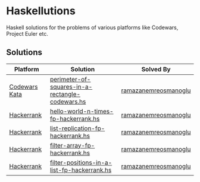 # Haskellutions
Haskell solutions for the problems of various platforms like Codewars, Project Euler etc.

## Solutions

| Platform | Solution | Solved By |
| -------- | -------- | --------- |
| [Codewars Kata](https://www.codewars.com/kata/559a28007caad2ac4e000083/train/haskell) | [perimeter-of-squares-in-a-rectangle-codewars.hs](https://github.com/Unreol-Freedom/haskellutions/blob/main/perimeter-of-squares-in-a-rectangle-codewars.hs) | [ramazanemreosmanoglu](https://github.com/ramazanemreosmanoglu)
| [Hackerrank](https://www.hackerrank.com/challenges/fp-hello-world-n-times/problem?isFullScreen=true) | [hello-world-n-times-fp-hackerrank.hs](https://github.com/Unreol-Freedom/haskellutions/blob/main/hello-world-n-times-fp-hackerrank.hs) | [ramazanemreosmanoglu](https://github.com/ramazanemreosmanoglu)
| [Hackerrank](https://www.hackerrank.com/challenges/fp-list-replication/problem?isFullScreen=false) | [list-replication-fp-hackerrank.hs](https://github.com/Unreol-Freedom/haskellutions/blob/main/list-replication-fp-hackerrank.hs) | [ramazanemreosmanoglu](https://github.com/ramazanemreosmanoglu) |
| [Hackerrank](https://www.hackerrank.com/challenges/fp-filter-array/problem?isFullScreen=true) | [filter-array-fp-hackerrank.hs](https://github.com/Unreol-Freedom/haskellutions/blob/main/filter-array-fp-hackerrank.hs) | [ramazanemreosmanoglu](https://github.com/ramazanemreosmanoglu) |
| [Hackerrank](https://www.hackerrank.com/challenges/fp-filter-positions-in-a-list/problem?isFullScreen=true) | [filter-positions-in-a-list-fp-hackerrank.hs](https://github.com/Unreol-Freedom/haskellutions/blob/main/filter-positions-in-a-list-fp-hackerrank.hs) | [ramazanemreosmanoglu](https://github.com/ramazanemreosmanoglu) |
